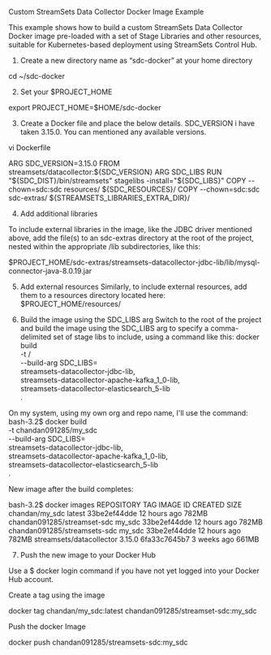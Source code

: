 Custom StreamSets Data Collector Docker Image Example

This example shows how to build a custom StreamSets Data Collector Docker image pre-loaded with a set of Stage Libraries
and other resources, suitable for Kubernetes-based deployment using StreamSets Control Hub.


1) Create a new directory name as “sdc-docker” at your home directory

cd ~/sdc-docker

2) Set your $PROJECT_HOME

export PROJECT_HOME=$HOME/sdc-docker

3) Create a Docker file and place the below details. SDC_VERSION i have taken 3.15.0. You can mentioned any available versions.

vi Dockerfile

ARG SDC_VERSION=3.15.0
FROM streamsets/datacollector:${SDC_VERSION}
ARG SDC_LIBS
RUN "${SDC_DIST}/bin/streamsets" stagelibs -install="${SDC_LIBS}"
COPY --chown=sdc:sdc resources/ ${SDC_RESOURCES}/
COPY --chown=sdc:sdc sdc-extras/ ${STREAMSETS_LIBRARIES_EXTRA_DIR}/

4) Add additional libraries 

To include external libraries in the image, like the JDBC driver mentioned above, add the file(s) to an sdc-extras directory at the root of the project, nested within the appropriate <stage-lib>/lib subdirectories, like this:

$PROJECT_HOME/sdc-extras/streamsets-datacollector-jdbc-lib/lib/mysql-connector-java-8.0.19.jar

5) Add external resources
Similarly, to include external resources, add them to a resources directory located here:
$PROJECT_HOME/resources/

6) Build the image using the SDC_LIBS arg
Switch to the root of the project and build the image using the SDC_LIBS arg to specify a comma-delimited set of stage libs to include, using a command like this:
docker build \
-t <your org name>/<your repo name> \
--build-arg SDC_LIBS=\
streamsets-datacollector-jdbc-lib,\
streamsets-datacollector-apache-kafka_1_0-lib,\
streamsets-datacollector-elasticsearch_5-lib \
.


On my system, using my own org and repo name, I'll use the command:
bash-3.2$ docker build \
-t chandan091285/my_sdc \
--build-arg SDC_LIBS=\
streamsets-datacollector-jdbc-lib,\
streamsets-datacollector-apache-kafka_1_0-lib,\
streamsets-datacollector-elasticsearch_5-lib \
.


New image after the build completes:

bash-3.2$ docker images
REPOSITORY                     TAG                 IMAGE ID            CREATED             SIZE
chandan/my_sdc                 latest              33be2ef44dde        12 hours ago        782MB
chandan091285/streamset-sdc    my_sdc              33be2ef44dde        12 hours ago        782MB
chandan091285/streamsets-sdc   my_sdc              33be2ef44dde        12 hours ago        782MB
streamsets/datacollector       3.15.0              6fa33c7645b7        3 weeks ago         661MB


7) Push the new image to your Docker Hub

Use a $ docker login command if you have not yet logged into your Docker Hub account.

Create a tag using the image

docker tag chandan/my_sdc:latest chandan091285/streamset-sdc:my_sdc

Push the docker Image

docker push chandan091285/streamsets-sdc:my_sdc

